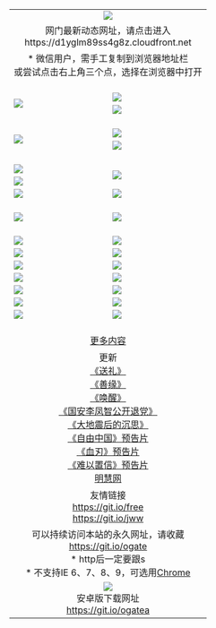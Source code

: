﻿<table>
  <tr></tr>
  <tr><td colspan=2 align=center><img src="https://cloud.githubusercontent.com/assets/11880933/13434984/f430fae2-e012-11e5-814f-c2df1e82b247.jpg" /></td></tr>
  <tr><td colspan=2 align=center>网门最新动态网址，请点击进入
<br>https://d1yglm89ss4g8z.cloudfront.net
    </td>
  </tr>
  <tr>
    <td colspan=2 align=center>* 微信用户，需手工复制到浏览器地址栏<br>或尝试点击右上角三个点，选择在浏览器中打开
    <!--br>* IE6打开动态网址须在选项中勾选TLS 1.0--></td>
  </tr>
  <tr height="20">
  <tr>
    <td rowspan=2><a href="https://d1yglm89ss4g8z.cloudfront.net/ogUP.aspx?name=11DKC.mp4&list=11DKC" target="_blank"><img src="https://d1yglm89ss4g8z.cloudfront.net/Up/11DKC1.jpg" /></a></td> 
    <td><div><a href="https://d1yglm89ss4g8z.cloudfront.net/ogUP.aspx?name=LRWS.mp4&list=LRWS" target="_blank"><img src="https://d1yglm89ss4g8z.cloudfront.net/Up/LRWS.jpg" /></a></td>
   </tr>
  <tr>
    <td><a href="https://d1yglm89ss4g8z.cloudfront.net/ogNiceVedio.aspx" target="_blank"><img src="https://d1yglm89ss4g8z.cloudfront.net/Up/11TGKDY.jpg" /></a></td>
  </tr>
  <tr height="20">
  <tr>
    <td rowspan=2><a href="https://d1yglm89ss4g8z.cloudfront.net/ogUP.aspx?name=4EE/DJ.mp4&list=4EEDJ" target="_blank"><img src="https://d1yglm89ss4g8z.cloudfront.net/Up/4EE/DJ140.jpg"/></a></td>
    <td><a href="https://d1yglm89ss4g8z.cloudfront.net/ogUP.aspx?name=4EE/ZG.mp4&list=4EEZG" target="_blank"><img src="https://d1yglm89ss4g8z.cloudfront.net/Up/4EE/ZG0.jpg"/></a></td>
    <!--td><a href="https://d1yglm89ss4g8z.cloudfront.net/ogUP.aspx?name=4EE/QQ.mp4&list=4EEQQ" target="_blank"><img src="https://d1yglm89ss4g8z.cloudfront.net/Up/4EE/QQ0.jpg"/></a></td>
    <td><a href="https://d1yglm89ss4g8z.cloudfront.net/ogUP.aspx?name=4EE/HQ.mp4&list=4EEHQ" target="_blank"><img src="https://d1yglm89ss4g8z.cloudfront.net/Up/4EE/HQ0.jpg"/></a></td-->
  </tr>
  <tr>
    <td><a href="https://d1yglm89ss4g8z.cloudfront.net/onCO.aspx?list=XWPL&mode=m" target="_blank"><img src="https://d1yglm89ss4g8z.cloudfront.net/Up/0WZTT.jpg" /></a></td> 
  </tr>
  <tr height="20">
  <tr>
    <td><a href="https://d1yglm89ss4g8z.cloudfront.net/ogUP.aspx?name=JQR.mp4&count=2" target="_blank"><img src="https://d1yglm89ss4g8z.cloudfront.net/Up/JQR.jpg" /></a></td>   
    <td rowspan=2><a href="https://d1yglm89ss4g8z.cloudfront.net/ogUP.aspx?name=JP.mp4&count=9" target="_blank"><img src="https://d1yglm89ss4g8z.cloudfront.net/Up/JP.jpg" /></td>
  </tr>
  <tr>
    <td><a href="https://d1yglm89ss4g8z.cloudfront.net/ogUP.aspx?name=WH.mp4" target="_blank"><img src="https://d1yglm89ss4g8z.cloudfront.net/Up/WH.jpg" /></a></td>
  </tr>
  <tr>
    <td><a href="https://d1yglm89ss4g8z.cloudfront.net/ogUP.aspx?name=SSZJ.mp4&list=SSZJ" target="_blank"><img src="https://d1yglm89ss4g8z.cloudfront.net/Up/SSZJ.jpg" /></a></td>
    <td><a href="https://d1yglm89ss4g8z.cloudfront.net/ogUP.aspx?name=WLSH.mp4&count=2" target="_blank"><img src="https://d1yglm89ss4g8z.cloudfront.net/Up/WLSH.jpg" /></a</td>
  </tr>
  <tr height="20">
  <tr>
    <td><a href="https://d1yglm89ss4g8z.cloudfront.net/ogUP.aspx?name=ZY.mp4&count=2015|16" target="_blank"><img src="https://d1yglm89ss4g8z.cloudfront.net/Up/ZY.jpg" /></a</td>
    <td><a href="https://d1yglm89ss4g8z.cloudfront.net/ogUP.aspx?name=XTFY.mp4&count=B|2,A|24" target="_blank"><img src="https://d1yglm89ss4g8z.cloudfront.net/Up/XTFY.jpg" /></a></td>
  </tr>
  <tr height="20">
  </tr>
  <!--tr>
    <td><a href="https://d1yglm89ss4g8z.cloudfront.net/ogUP.aspx?name=4EE/GX.mp4&list=4EEGX" target="_blank"><img src="https://d1yglm89ss4g8z.cloudfront.net/Up/4EE/GX0.jpg"/></a></td>
    <td><a href="https://d1yglm89ss4g8z.cloudfront.net/ogUP.aspx?name=4EE/HD.mp4&list=4EEHD" target="_blank"><img src="https://d1yglm89ss4g8z.cloudfront.net/Up/4EE/HD0.jpg"/></a></td>
  </tr>
  <tr>
    <td><a href="https://d1yglm89ss4g8z.cloudfront.net/ogUP.aspx?name=4EE/TX.mp4&list=4EETX" target="_blank"><img src="https://d1yglm89ss4g8z.cloudfront.net/Up/4EE/TX0.jpg"/></a></td>
    <td><a href="https://d1yglm89ss4g8z.cloudfront.net/ogUP.aspx?name=4EE/WZ.mp4&list=4EEWZ" target="_blank"><img src="https://d1yglm89ss4g8z.cloudfront.net/Up/4EE/WZ0.jpg"/></a></td>
  </tr-->
  <tr>
    <td><a href="https://d1yglm89ss4g8z.cloudfront.net/onUP.aspx?name=https://du172fz170yac.cloudfront.net/" target="_blank"><img src="https://d1yglm89ss4g8z.cloudfront.net/Up/0DTW.jpg"/></a></td>
    <td><a href="https://d1yglm89ss4g8z.cloudfront.net/onUP.aspx?name=https://d240ns8up8earz.cloudfront.net/acenter/" target="_blank"><img src="https://d1yglm89ss4g8z.cloudfront.net/Up/0TDW.jpg" /></a></td>
  </tr>
  <tr>
    <td><a href="https://d1yglm89ss4g8z.cloudfront.net/onUP.aspx?name=https://d4508d6vomz2p.cloudfront.net/gb/nsc413.htm" target="_blank"><img src="https://d1yglm89ss4g8z.cloudfront.net/Up/0DJY.jpg" /></a></td>
    <td><a href="https://d1yglm89ss4g8z.cloudfront.net/onUP.aspx?name=https://d4apjbhkuxer1.cloudfront.net/xtr/gb/prog204.html" target="_blank"><img src="https://d1yglm89ss4g8z.cloudfront.net/Up/0XTR.jpg" /></a></td>
  </tr>
  <tr>
    <td><a href="https://d1yglm89ss4g8z.cloudfront.net/onUP.aspx?name=https://d3aj00iefsmfgc.cloudfront.net/" target="_blank"><img src="https://d1yglm89ss4g8z.cloudfront.net/Up/0MHW.jpg" /></a></td>
    <td><a href="https://d1yglm89ss4g8z.cloudfront.net/onUP.aspx?name=https://d20wz7qt14x5d2.cloudfront.net/" target="_blank"><img src="https://d1yglm89ss4g8z.cloudfront.net/Up/0ZJW.jpg" /></a></td>
  </tr>
  <tr>
    <td><a href="https://d1yglm89ss4g8z.cloudfront.net/ogUP.aspx?name=0FG.zip" target="_blank"><img src="https://d1yglm89ss4g8z.cloudfront.net/Up/0FG.jpg" /></a></td>
    <td><a href="https://d1yglm89ss4g8z.cloudfront.net/ogUP.aspx?name=0FGA.apk" target="_blank"><img src="https://d1yglm89ss4g8z.cloudfront.net/Up/0FGA.jpg" /></a></td>
  </tr>
  <tr>
    <td><a href="https://d1yglm89ss4g8z.cloudfront.net/ogUP.aspx?name=0U.zip" target="_blank"><img src="https://d1yglm89ss4g8z.cloudfront.net/Up/0U.jpg" /></a></td>
    <td><a href="https://d1yglm89ss4g8z.cloudfront.net/ogUP.aspx?name=0UA.apk" target="_blank"><img src="https://d1yglm89ss4g8z.cloudfront.net/Up/0UA.jpg" /></a></td>
  </tr>
  <tr>
    <td><a href="https://d1yglm89ss4g8z.cloudfront.net/ogUP.aspx?name=0iPPOTV.zip" target="_blank"><img src="https://d1yglm89ss4g8z.cloudfront.net/Up/0iPPOTV.jpg" /></a></td>
    <td><a href="https://d1yglm89ss4g8z.cloudfront.net/ogUP.aspx?name=0iNTD.apk" target="_blank"><img src="https://d1yglm89ss4g8z.cloudfront.net/Up/0iNTD.jpg" /></a></td>
  </tr>
  <!--tr>
    <td><a href="https://d1yglm89ss4g8z.cloudfront.net/ogNice.aspx" target="_blank"><img src="https://d1yglm89ss4g8z.cloudfront.net/Up/0WCYY.jpg" /></a></td>
    <td><a href="https://d1yglm89ss4g8z.cloudfront.net/onCO.aspx?list=XWPL&mode=m" target="_blank"><img src="https://d1yglm89ss4g8z.cloudfront.net/Up/0WZTT.jpg" /></a></td> 
  </tr-->
  <tr>
    <td><a href="https://d1yglm89ss4g8z.cloudfront.net/ogDY.aspx" target="_blank"><img src="https://d1yglm89ss4g8z.cloudfront.net/Up/0FK.jpg" /></a></td>
    <td><a href="https://d1yglm89ss4g8z.cloudfront.net/ogST.aspx" target="_blank"><img src="https://d1yglm89ss4g8z.cloudfront.net/Up/0ST.jpg" /></a></td> 
  </tr>
  <tr height="20">
  <tr>
    <td colspan=2 align=center><a href="https://d1yglm89ss4g8z.cloudfront.net/ogNice.aspx">更多内容</a>
    </td>
  </tr>
  <tr>
    <td colspan=2 align=center>更新<br>
      <a href="https://d1yglm89ss4g8z.cloudfront.net/ogUP.aspx?name=4ESL.mp4" target="_blank">《送礼》</a><br>
      <a href="https://d1yglm89ss4g8z.cloudfront.net/ogUP.aspx?name=4ESY.mp4" target="_blank">《善缘》</a><br>
      <a href="https://d1yglm89ss4g8z.cloudfront.net/ogUP.aspx?name=4EHX.mp4" target="_blank">《唤醒》</a><br>
      <a href="https://d1yglm89ss4g8z.cloudfront.net/ogUP.aspx?name=4LFZ.mp4" target="_blank">《国安李凤智公开退党》</a><br>
      <a href="https://d1yglm89ss4g8z.cloudfront.net/ogUP.aspx?name=4DDZHDCS.mp4" target="_blank">《大地震后的沉思》</a><br>
      <a href="https://d1yglm89ss4g8z.cloudfront.net/ogUP.aspx?name=11ZYZG0.mp4" target="_blank">《自由中国》预告片</a><br>
      <a href="https://d1yglm89ss4g8z.cloudfront.net/ogUP.aspx?name=11XR.mp4" target="_blank">《血刃》预告片</a><br>
      <a href="https://d1yglm89ss4g8z.cloudfront.net/ogUP.aspx?name=11NYZX.mp4&count=2" target="_blank">《难以置信》预告片</a><br>
      <a href="https://d1yglm89ss4g8z.cloudfront.net/onUP.aspx?name=https://www.minghui.org/" target="_blank">明慧网</a>
    </td>
  </tr>
  <tr>
    <td colspan=2 align=center>友情链接<br>
      <a href="https://git.io/free" target="_blank">https://git.io/free</a><br>
      <a href="https://git.io/jww" target="_blank">https://git.io/jww</a>
    </td>
  </tr>
  <tr>
    <td colspan=2 align=center>可以持续访问本站的永久网址，请收藏<br/><a href="https://git.io/ogate" target="_blank">https://git.io/ogate</a><br/>* http后一定要跟s<br/>* 不支持IE 6、7、8、9，可选用<a href="https://d1yglm89ss4g8z.cloudfront.net/ogUP.aspx?name=0ChromePortable.zip">Chrome</a></td>
  </tr>
  <tr>
    <td colspan=2 align=center><a href="https://d1yglm89ss4g8z.cloudfront.net/ogUP.aspx?name=0oGate.apk" target="_blank"><img src="https://cloud.githubusercontent.com/assets/11880933/13720399/75e143ee-e842-11e5-9f0a-1421f423c80f.jpg" /></a><br>安卓版下载网址<br><a href="https://git.io/ogatea">https://git.io/ogatea</a></td>
  </tr>
  <!--tr>
    <td colspan=2 align=center>可能失效的动态网址
    </td>
  </tr-->
</table>
